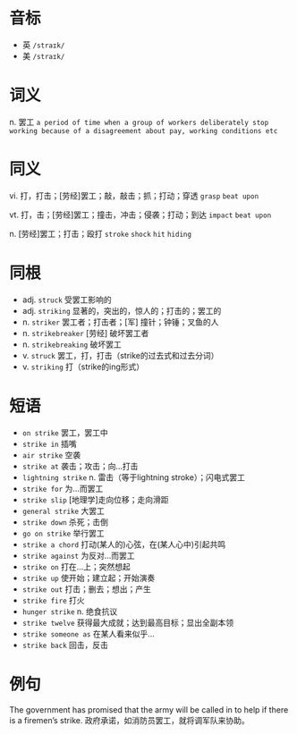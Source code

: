 # 音标

- 英 `/straɪk/`
- 美 `/straɪk/`

# 词义

n. 罢工
`a period of time when a group of workers deliberately stop working because of a disagreement about pay, working conditions etc`

# 同义

vi. 打，打击；[劳经]罢工；敲，敲击；抓；打动；穿透
`grasp` `beat upon`

vt. 打，击；[劳经]罢工；撞击，冲击；侵袭；打动；到达
`impact` `beat upon`

n. [劳经]罢工；打击；殴打
`stroke` `shock` `hit` `hiding`

# 同根

- adj. `struck` 受罢工影响的
- adj. `striking` 显著的，突出的，惊人的；打击的；罢工的
- n. `striker` 罢工者；打击者；[军] 撞针；钟锤；叉鱼的人
- n. `strikebreaker` [劳经] 破坏罢工者
- n. `strikebreaking` 破坏罢工
- v. `struck` 罢工，打，打击（strike的过去式和过去分词）
- v. `striking` 打（strike的ing形式）

# 短语

- `on strike` 罢工，罢工中
- `strike in` 插嘴
- `air strike` 空袭
- `strike at` 袭击；攻击；向…打击
- `lightning strike` n. 雷击（等于lightning stroke）；闪电式罢工
- `strike for` 为…而罢工
- `strike slip` [地理学]走向位移；走向滑距
- `general strike` 大罢工
- `strike down` 杀死；击倒
- `go on strike` 举行罢工
- `strike a chord` 打动(某人的)心弦，在(某人心中)引起共鸣
- `strike against` 为反对…而罢工
- `strike on` 打在…上；突然想起
- `strike up` 使开始；建立起；开始演奏
- `strike out` 打击；删去；想出；产生
- `strike fire` 打火
- `hunger strike` n. 绝食抗议
- `strike twelve` 获得最大成就；达到最高目标；显出全副本领
- `strike someone as` 在某人看来似乎...
- `strike back` 回击，反击

# 例句

The government has promised that the army will be called in to help if there is a firemen’s strike.
政府承诺，如消防员罢工，就将调军队来协助。


